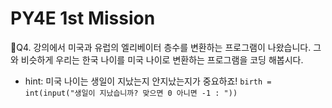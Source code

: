 # PY4E 1st Mission

📌Q4. 강의에서 미국과 유럽의 엘리베이터 층수를 변환하는 프로그램이 나왔습니다. 그와 비슷하게 우리는 한국 나이를 미국 나이로 변환하는 프로그램을 코딩 해봅시다.
* hint: 미국 나이는 생일이 지났는지 안지났는지가 중요하죠!
  `birth = int(input("생일이 지났습니까? 맞으면 0 아니면 -1 : "))`
